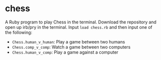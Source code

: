 # chess

A Ruby program to play Chess in the terminal. Download the repository and open up irb/pry
in the terminal. Input `load chess.rb` and then input one of the following:

* `Chess.human_v_human`: Play a game between two humans
* `Chess.comp_v_comp`: Watch a game between two computers
* `Chess.human_v_comp`: Play a game against a computer
